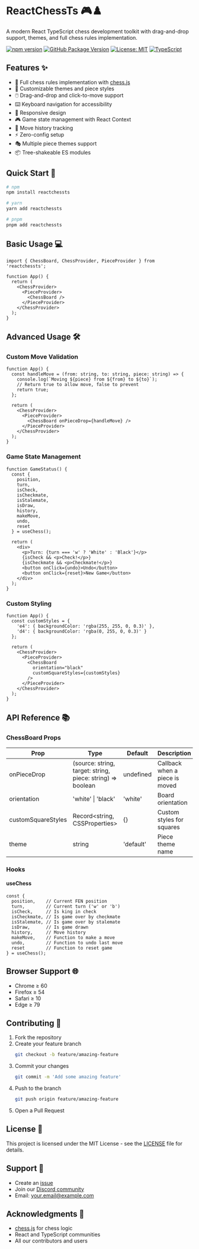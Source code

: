# ReactChessTs 🎮♟️

A modern React TypeScript chess development toolkit with drag-and-drop support, themes, and full chess rules implementation.

[![npm version](https://img.shields.io/npm/v/reactchessts.svg)](https://www.npmjs.com/package/reactchessts)
[![GitHub Package Version](https://img.shields.io/github/package-json/v/chama-x/ReactChessTs)](https://github.com/chama-x/ReactChessTs/packages)
[![License: MIT](https://img.shields.io/badge/License-MIT-yellow.svg)](https://opensource.org/licenses/MIT)
[![TypeScript](https://img.shields.io/badge/TypeScript-Ready-blue.svg)](https://www.typescriptlang.org/)

## Features ✨

- 🎯 Full chess rules implementation with [chess.js](https://github.com/jhlywa/chess.js)
- 🎨 Customizable themes and piece styles
- 🖱️ Drag-and-drop and click-to-move support
- ⌨️ Keyboard navigation for accessibility
- 📱 Responsive design
- 🎮 Game state management with React Context
- 🔄 Move history tracking
- ⚡ Zero-config setup
- 🎭 Multiple piece themes support
- 📦 Tree-shakeable ES modules

## Quick Start 🚀

```bash
# npm
npm install reactchessts

# yarn
yarn add reactchessts

# pnpm
pnpm add reactchessts
```

## Basic Usage 💻

```tsx
import { ChessBoard, ChessProvider, PieceProvider } from 'reactchessts';

function App() {
  return (
    <ChessProvider>
      <PieceProvider>
        <ChessBoard />
      </PieceProvider>
    </ChessProvider>
  );
}
```

## Advanced Usage 🛠️

### Custom Move Validation

```tsx
function App() {
  const handleMove = (from: string, to: string, piece: string) => {
    console.log(`Moving ${piece} from ${from} to ${to}`);
    // Return true to allow move, false to prevent
    return true;
  };

  return (
    <ChessProvider>
      <PieceProvider>
        <ChessBoard onPieceDrop={handleMove} />
      </PieceProvider>
    </ChessProvider>
  );
}
```

### Game State Management

```tsx
function GameStatus() {
  const { 
    position,
    turn,
    isCheck,
    isCheckmate,
    isStalemate,
    isDraw,
    history,
    makeMove,
    undo,
    reset
  } = useChess();

  return (
    <div>
      <p>Turn: {turn === 'w' ? 'White' : 'Black'}</p>
      {isCheck && <p>Check!</p>}
      {isCheckmate && <p>Checkmate!</p>}
      <button onClick={undo}>Undo</button>
      <button onClick={reset}>New Game</button>
    </div>
  );
}
```

### Custom Styling

```tsx
function App() {
  const customStyles = {
    'e4': { backgroundColor: 'rgba(255, 255, 0, 0.3)' },
    'd4': { backgroundColor: 'rgba(0, 255, 0, 0.3)' }
  };

  return (
    <ChessProvider>
      <PieceProvider>
        <ChessBoard 
          orientation="black"
          customSquareStyles={customStyles}
        />
      </PieceProvider>
    </ChessProvider>
  );
}
```

## API Reference 📚

### ChessBoard Props

| Prop | Type | Default | Description |
|------|------|---------|-------------|
| onPieceDrop | (source: string, target: string, piece: string) => boolean | undefined | Callback when a piece is moved |
| orientation | 'white' \| 'black' | 'white' | Board orientation |
| customSquareStyles | Record<string, CSSProperties> | {} | Custom styles for squares |
| theme | string | 'default' | Piece theme name |

### Hooks

#### useChess

```tsx
const {
  position,    // Current FEN position
  turn,        // Current turn ('w' or 'b')
  isCheck,     // Is king in check
  isCheckmate, // Is game over by checkmate
  isStalemate, // Is game over by stalemate
  isDraw,      // Is game drawn
  history,     // Move history
  makeMove,    // Function to make a move
  undo,        // Function to undo last move
  reset        // Function to reset game
} = useChess();
```

## Browser Support 🌐

- Chrome ≥ 60
- Firefox ≥ 54
- Safari ≥ 10
- Edge ≥ 79

## Contributing 🤝

1. Fork the repository
2. Create your feature branch
   ```bash
   git checkout -b feature/amazing-feature
   ```
3. Commit your changes
   ```bash
   git commit -m 'Add some amazing feature'
   ```
4. Push to the branch
   ```bash
   git push origin feature/amazing-feature
   ```
5. Open a Pull Request

## License 📄

This project is licensed under the MIT License - see the [LICENSE](LICENSE) file for details.

## Support 💬

- Create an [issue](https://github.com/chama-x/ReactChessTs/issues)
- Join our [Discord community](https://discord.gg/your-discord)
- Email: your.email@example.com

## Acknowledgments 🙏

- [chess.js](https://github.com/jhlywa/chess.js) for chess logic
- React and TypeScript communities
- All our contributors and users
